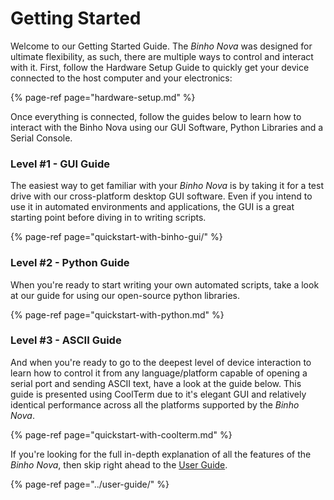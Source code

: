 # Getting Started

Welcome to our Getting Started Guide. The _Binho Nova_ was designed for ultimate flexibility, as such, there are multiple ways to control and interact with it. First, follow the Hardware Setup Guide to quickly get your device connected to the host computer and your electronics:

{% page-ref page="hardware-setup.md" %}

Once everything is connected, follow the guides below to learn how to interact with the Binho Nova using our GUI Software, Python Libraries and a Serial Console.

### Level \#1 - GUI Guide

The easiest way to get familiar with your _Binho Nova_ is by taking it for a test drive with our cross-platform desktop GUI software. Even if you intend to use it in automated environments and applications, the GUI is a great starting point before diving in to writing scripts.

{% page-ref page="quickstart-with-binho-gui/" %}

### Level \#2 - Python Guide

When you're ready to start writing your own automated scripts, take a look at our guide for using our open-source python libraries.

{% page-ref page="quickstart-with-python.md" %}

### Level \#3 - ASCII Guide

And when you're ready to go to the deepest level of device interaction to learn how to control it from any language/platform capable of opening a serial port and sending ASCII text, have a look at the guide below. This guide is presented using CoolTerm due to it's elegant GUI and relatively identical performance across all the platforms supported by the _Binho Nova_.

{% page-ref page="quickstart-with-coolterm.md" %}

If you're looking for the full in-depth explanation of all the features of the _Binho Nova_, then skip right ahead to the [User Guide](../user-guide/).

{% page-ref page="../user-guide/" %}

